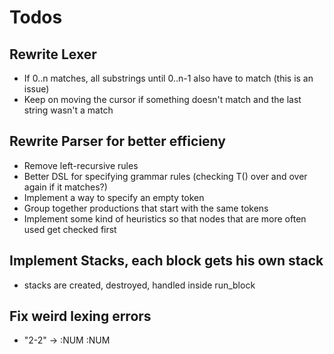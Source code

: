 # Todos

## Rewrite Lexer
  - If 0..n matches, all substrings until 0..n-1 also have to match (this is an issue)
  - Keep on moving the cursor if something doesn't match and the last string wasn't a match

## Rewrite Parser for better efficieny
  - Remove left-recursive rules
  - Better DSL for specifying grammar rules (checking T() over and over again if it matches?)
  - Implement a way to specify an empty token
  - Group together productions that start with the same tokens
  - Implement some kind of heuristics so that nodes that are more often used get checked first

## Implement Stacks, each block gets his own stack
  - stacks are created, destroyed, handled inside run_block

## Fix weird lexing errors
  - "2-2" -> :NUM :NUM
